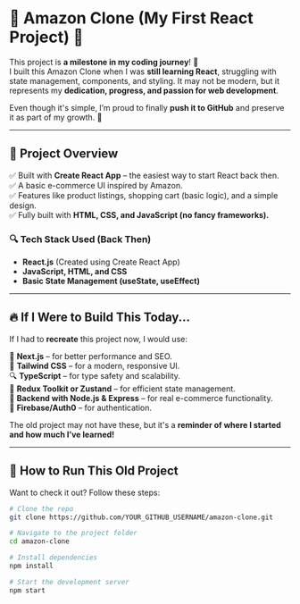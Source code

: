 # 🛒 Amazon Clone (My First React Project) 🚀  

This project is **a milestone in my coding journey**! 🎉  
I built this Amazon Clone when I was **still learning React**, struggling with state management, components, and styling. It may not be modern, but it represents my **dedication, progress, and passion for web development**.  

Even though it's simple, I’m proud to finally **push it to GitHub** and preserve it as part of my growth. 💪  

---

## 🎯 **Project Overview**  
✅ Built with **Create React App** – the easiest way to start React back then.  
✅ A basic e-commerce UI inspired by Amazon.  
✅ Features like product listings, shopping cart (basic logic), and a simple design.  
✅ Fully built with **HTML, CSS, and JavaScript (no fancy frameworks).**  

### 🔍 **Tech Stack Used (Back Then)**  
- **React.js** (Created using Create React App)  
- **JavaScript, HTML, and CSS**  
- **Basic State Management (useState, useEffect)**  

---

## 🔥 **If I Were to Build This Today...**  
If I had to **recreate** this project now, I would use:  

🚀 **Next.js** – for better performance and SEO.  
🎨 **Tailwind CSS** – for a modern, responsive UI.  
🔍 **TypeScript** – for type safety and scalability.  
🛒 **Redux Toolkit or Zustand** – for efficient state management.  
🔧 **Backend with Node.js & Express** – for real e-commerce functionality.  
🔐 **Firebase/Auth0** – for authentication.  

The old project may not have these, but it's a **reminder of where I started and how much I’ve learned!**  

---

## 🚀 **How to Run This Old Project**  
Want to check it out? Follow these steps:  

```bash
# Clone the repo
git clone https://github.com/YOUR_GITHUB_USERNAME/amazon-clone.git

# Navigate to the project folder
cd amazon-clone

# Install dependencies
npm install

# Start the development server
npm start
